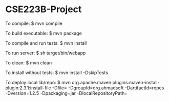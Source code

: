 # CSE223B-Project
To compile: 
    $ mvn compile

To build executable: 
    $ mvn package

To compile and run tests:
    $ mvn install

To run server:
    $ sh target/bin/webapp

To clean:
    $ mvn clean

To install without tests:
    $ mvn install -DskipTests

To deploy local lib/repo:
    $ mvn org.apache.maven.plugins:maven-install-plugin:2.3.1:install-file -Dfile=<PATH-TO-JAR-FILE> -DgroupId=org.ahmadsoft -DartifactId=ropes -Dversion=1.2.5 -Dpackaging=jar -DlocalRepositoryPath=<PATH-TO-LIB-DIRECTORY>
